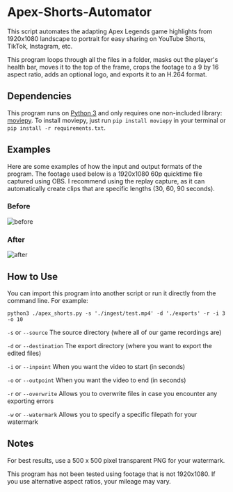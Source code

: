 # Apex-Shorts-Automator
This script automates the adapting Apex Legends game highlights from 1920x1080 landscape to portrait for easy sharing on YouTube Shorts, TikTok, Instagram, etc.

This program loops through all the files in a folder, masks out the player's health bar, moves it to the top of the frame, crops the footage to a 9 by 16 aspect ratio, adds an optional logo, and exports it to an H.264 format.

## Dependencies
This program runs on [Python 3](https://www.python.org/downloads/) and only requires one non-included library: [moviepy](https://pypi.org/project/moviepy/). To install moviepy, just run `pip install moviepy` in your terminal or `pip install -r requirements.txt`.

## Examples
Here are some examples of how the input and output formats of the program. The footage used below is a 1920x1080 60p quicktime file captured using OBS. I recommend using the replay capture, as it can automatically create clips that are specific lengths (30, 60, 90 seconds).

### Before
![before](https://user-images.githubusercontent.com/51103663/162653389-00a93c8a-07b9-44ae-852b-9243ee56e7dd.jpg)

### After
![after](https://user-images.githubusercontent.com/51103663/162654349-2ea55cf4-d1ec-4352-9116-41e747c81cd2.jpg)

## How to Use
You can import this program into another script or run it directly from the command line. For example:

`python3 ./apex_shorts.py -s './ingest/test.mp4' -d './exports' -r -i 3 -o 10`

`-s` or `--source`    The source directory (where all of our game recordings are)

`-d` or `--destination`    The export directory (where you want to export the edited files)

`-i` or `--inpoint`     When you want the video to start (in seconds)

`-o` or `--outpoint`    When you want the video to end (in seconds)

`-r` or `--overwrite` Allows you to overwrite files in case you encounter any exporting errors

`-w` or `--watermark` Allows you to specify a specific filepath for your watermark

## Notes
For best results, use a 500 x 500 pixel transparent PNG for your watermark.

This program has not been tested using footage that is not 1920x1080. If you use alternative aspect ratios, your mileage may vary.
